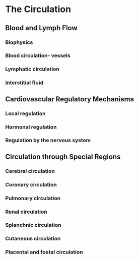 # The Circulation

## Blood and Lymph Flow

### Biophysics 

### Blood circulation- vessels 

### Lymphatic circulation 

### Interstitial fluid 

## Cardiovascular Regulatory Mechanisms 

### Local regulation 

### Hormonal regulation 

### Regulation by the nervous system

## Circulation through Special Regions 

### Cerebral circulation 

### Coronary circulation 

### Pulmonary circulation 

### Renal circulation 

### Splanchnic circulation 

### Cutaneous circulation 

### Placental and foetal circulation

